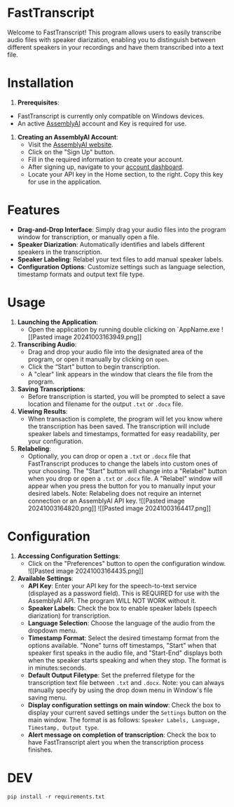 # FastTranscript

Welcome to FastTranscript! This program allows users to easily transcribe audio files with speaker diarization, enabling you to distinguish between different speakers in your recordings and have them transcribed into a text file.

# Installation
1. **Prerequisites**: 
- FastTranscript is currently only compatible on Windows devices. 
- An active [AssemblyAI](https://www.assemblyai.com/) account and Key is required for use.
1. **Creating an AssemblyAI Account**:
	- Visit the [AssemblyAI website](https://www.assemblyai.com/).
	- Click on the "Sign Up" button.
	- Fill in the required information to create your account.
	- After signing up, navigate to your [account dashboard](https://www.assemblyai.com/app).
	- Locate your API key in the Home section, to the right. Copy this key for use in the application.
   
# Features
- **Drag-and-Drop Interface**: Simply drag your audio files into the program window for transcription, or manually open a file.
- **Speaker Diarization**: Automatically identifies and labels different speakers in the transcription.
- **Speaker Labeling**: Relabel your text files to add manual speaker labels.
- **Configuration Options**: Customize settings such as language selection, timestamp formats and output text file type.

# Usage

1. **Launching the Application**:
	- Open the application by running double clicking on `AppName.exe
		![[Pasted image 20241003163949.png]]
1. **Transcribing Audio**:
    - Drag and drop your audio file into the designated area of the program, or open it manually by clicking on `open`.
    - Click the “Start” button to begin transcription.
    - A "clear" link appears in the window that clears the file from the program.
2. **Saving Transcriptions**:
    - Before transcription is started, you will be prompted to select a save location and filename for the output `.txt` or `.docx` file.
3. **Viewing Results**:
    - When transaction is complete, the program will let you know where the transcription has been saved. The transcription will include speaker labels and timestamps, formatted for easy readability, per your configuration.
4. **Relabeling**:
	- Optionally, you can drop or open a `.txt` or `.docx` file that FastTranscript produces to change the labels into custom ones of your choosing. The "Start" button will change into a "Relabel" button when you drop or open a `.txt` or `.docx` file. A "Relabel" window will appear when you press the button for you to manually input your desired labels. Note: Relabeling does not require an internet connection or an AssemblyAI API key.
		![[Pasted image 20241003164820.png]]
		![[Pasted image 20241003164417.png]]

# Configuration

1. **Accessing Configuration Settings**:
    - Click on the "Preferences" button to open the configuration window.
    ![[Pasted image 20241003164435.png]]
1. **Available Settings**:
    - **API Key**: Enter your API key for the speech-to-text service (displayed as a password field). This is REQUIRED for use with the AssemblyAI API. The program WILL NOT WORK without it.
    - **Speaker Labels**: Check the box to enable speaker labels (speech diarization) for transcription.
    - **Language Selection**: Choose the language of the audio from the dropdown menu.
    - **Timestamp Format**: Select the desired timestamp format from the options available. "None" turns off timestamps, "Start" when that speaker first speaks in the audio file, and "Start-End" displays both when the speaker starts speaking and when they stop. The format is in minutes:seconds.
    - **Default Output Filetype**: Set the preferred filetype for the transcription text file between `.txt` and `.docx`. Note: you can always manually specify by using the drop down menu in Window's file saving menu.
    - **Display configuration settings on main window**: Check the box to display your current saved settings under the `Settings` button on the main window. The format is as follows: `Speaker Labels, Language, Timestamp, Output type`.
    - **Alert message on completion of transcription**: Check the box to have FastTranscript alert you when the transcription process finishes.

# DEV

`pip install -r requirements.txt`



